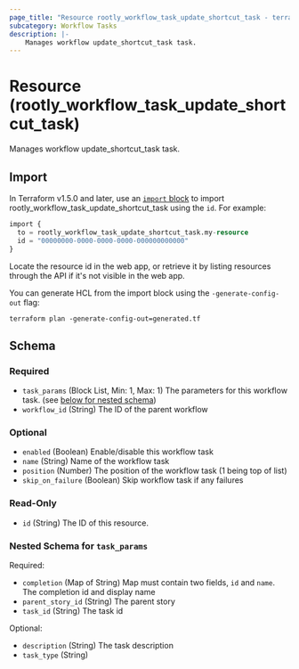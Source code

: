 ```yaml
---
page_title: "Resource rootly_workflow_task_update_shortcut_task - terraform-provider-rootly"
subcategory: Workflow Tasks
description: |-
    Manages workflow update_shortcut_task task.
---
```


# Resource (rootly_workflow_task_update_shortcut_task)

Manages workflow update_shortcut_task task.



## Import

In Terraform v1.5.0 and later, use an [`import` block](https://developer.hashicorp.com/terraform/language/import) to import rootly_workflow_task_update_shortcut_task using the `id`. For example:

```terraform
import {
  to = rootly_workflow_task_update_shortcut_task.my-resource
  id = "00000000-0000-0000-0000-000000000000"
}
```

Locate the resource id in the web app, or retrieve it by listing resources through the API if it's not visible in the web app.

You can generate HCL from the import block using the `-generate-config-out` flag:

```console
terraform plan -generate-config-out=generated.tf
```

<!-- schema generated by tfplugindocs -->
## Schema

### Required

- `task_params` (Block List, Min: 1, Max: 1) The parameters for this workflow task. (see [below for nested schema](#nestedblock--task_params))
- `workflow_id` (String) The ID of the parent workflow

### Optional

- `enabled` (Boolean) Enable/disable this workflow task
- `name` (String) Name of the workflow task
- `position` (Number) The position of the workflow task (1 being top of list)
- `skip_on_failure` (Boolean) Skip workflow task if any failures

### Read-Only

- `id` (String) The ID of this resource.

<a id="nestedblock--task_params"></a>
### Nested Schema for `task_params`

Required:

- `completion` (Map of String) Map must contain two fields, `id` and `name`. The completion id and display name
- `parent_story_id` (String) The parent story
- `task_id` (String) The task id

Optional:

- `description` (String) The task description
- `task_type` (String)
